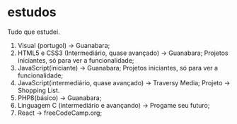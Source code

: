 # estudos
 Tudo que estudei.

 1) Visual (portugol) -> Guanabara;
 2) HTML5 e CSS3 (Intermediário, quase avançado) -> Guanabara;
    Projetos iniciantes, só para ver a funcionalidade;
 3) JavaScript(iniciante) -> Guanabara;
    Projetos iniciantes, só para ver a funcionalidade;
 4) JavaScript(intermediário, quase avançado) -> Traversy Media;
    Projeto -> Shopping List.
 5) PHP8(básico) -> Guanabara;
 6) Linguagem C (intermediário e avançando) -> Progame seu futuro; 
 7) React -> freeCodeCamp.org;

 
